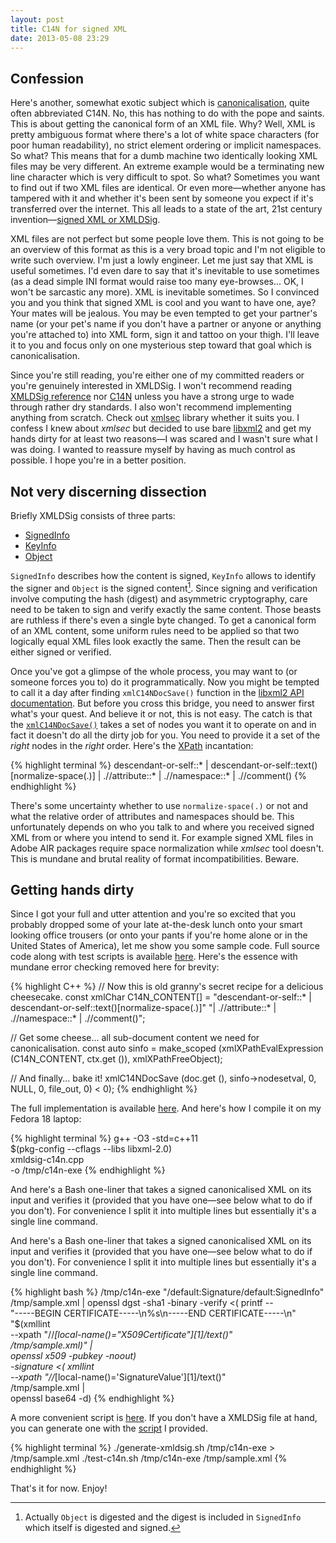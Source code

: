 ```yaml
---
layout: post
title: C14N for signed XML
date: 2013-05-08 23:29
---
```


## Confession

Here's another, somewhat exotic subject which is
[canonicalisation](https://en.wikipedia.org/wiki/Canonicalization), quite often
abbreviated C14N. No, this has nothing to do with the pope and saints. This is
about getting the canonical form of an XML file. Why? Well, XML is pretty
ambiguous format where there's a lot of white space characters (for poor human
readability), no strict element ordering or implicit namespaces. So what? This
means that for a dumb machine two identically looking XML files may be very
different. An extreme example would be a terminating new line character which is
very difficult to spot. So what? Sometimes you want to find out if two XML files
are identical. Or even more—whether anyone has tampered with it and whether it's
been sent by someone you expect if it's transferred over the internet. This all
leads to a state of the art, 21st century invention—[signed XML or XMLDSig](https://en.wikipedia.org/wiki/XML_Signature).

XML files are not perfect but some people love them. This is not going to be an
overview of this format as this is a very broad topic and I'm not eligible to
write such overview. I'm just a lowly engineer. Let me just say that XML is
useful sometimes. I'd even dare to say that it's inevitable to use sometimes (as
a dead simple INI format would raise too many eye-browses... OK, I won't be
sarcastic any more). XML is inevitable sometimes. So I convinced you and you
think that signed XML is cool and you want to have one, aye? Your mates will be
jealous. You may be even tempted to get your partner's name (or your pet's name
if you don't have a partner or anyone or anything you're attached to) into XML
form, sign it and tattoo on your thigh. I'll leave it to you and focus only on
one mysterious step toward that goal which is canonicalisation.

Since you're still reading, you're either one of my committed readers or you're
genuinely interested in XMLDSig. I won't recommend reading [XMLDSig reference](http://www.w3.org/TR/xmldsig-core/) nor
[C14N](http://www.w3.org/TR/xml-c14n) unless you have a strong urge to wade through rather dry standards. I also
won't recommend implementing anything from scratch. Check out [xmlsec](http://www.aleksey.com/xmlsec/) library
whether it suits you. I confess I knew about _xmlsec_ but decided to use bare
[libxml2](http://www.xmlsoft.org/) and get my hands dirty for at least two reasons—I was scared and I
wasn't sure what I was doing. I wanted to reassure myself by having as much
control as possible. I hope you're in a better position.

## Not very discerning dissection

Briefly XMLDSig consists of three parts:

* [SignedInfo](http://www.w3.org/TR/xmldsig-core/#sec-SignedInfo)
* [KeyInfo](http://www.w3.org/TR/xmldsig-core/#sec-KeyInfo)
* [Object](http://www.w3.org/TR/xmldsig-core/#sec-Object)

`SignedInfo` describes how the content is signed, `KeyInfo` allows to identify
the signer and `Object` is the signed content[^1]. Since signing and verification
involve computing the hash (digest) and asymmetric cryptography, care need to be
taken to sign and verify exactly the same content. Those beasts are ruthless if
there's even a single byte changed. To get a canonical form of an XML content,
some uniform rules need to be applied so that two logically equal XML files look
exactly the same. Then the result can be either signed or verified.

Once you've got a glimpse of the whole process, you may want to (or someone
forces you to) do it programmatically. Now you might be tempted to call it a day
after finding `xmlC14NDocSave()` function in the [libxml2 API documentation](http://www.xmlsoft.org/docs.html). But
before you cross this bridge, you need to answer first what's your quest. And
believe it or not, this is not easy. The catch is that the [`xmlC14NDocSave()`](http://www.xmlsoft.org/html/libxml-c14n.html#xmlC14NDocSaveTo)
takes a set of nodes you want it to operate on and in fact it doesn't do all the
dirty job for you. You need to provide it a set of the _right_ nodes in the _right_
order. Here's the [XPath](http://www.w3schools.com/xpath/) incantation:

{% highlight terminal %}
descendant-or-self::* | descendant-or-self::text()[normalize-space(.)] |
.//attribute::* | .//namespace::* | .//comment()
{% endhighlight %}

There's some uncertainty whether to use `normalize-space(.)` or not and what the
relative order of attributes and namespaces should be. This unfortunately
depends on who you talk to and where you received signed XML from or where you
intend to send it. For example signed XML files in Adobe AIR packages require
space normalization while _xmlsec_ tool doesn't. This is mundane and brutal
reality of format incompatibilities. Beware.

## Getting hands dirty

Since I got your full and utter attention and you're so excited that you
probably dropped some of your late at-the-desk lunch onto your smart looking
office trousers (or onto your pants if you're home alone or in the United States
of America), let me show you some sample code. Full source code along with test
scripts is available [here](https://github.com/kkonopko/kriscience/tree/master/xmldsig-c14n). Here's the essence with mundane error checking
removed here for brevity:

{% highlight C++ %}
  // Now this is old granny's secret recipe for a delicious cheesecake.
  const xmlChar C14N_CONTENT[] =
    "descendant-or-self::* | descendant-or-self::text()[normalize-space(.)]"
    "| .//attribute::* | .//namespace::* | .//comment()";

  // Get some cheese... all sub-document content we need for canonicalisation.
  const auto sinfo =
    make_scoped (xmlXPathEvalExpression (C14N_CONTENT, ctx.get ()),
   xmlXPathFreeObject);

  // And finally... bake it!
  xmlC14NDocSave (doc.get (), sinfo->nodesetval, 0, NULL, 0, file_out, 0) < 0);
{% endhighlight %}

The full implementation is available [here](https://github.com/kkonopko/kriscience/blob/master/xmldsig-c14n/xmldsig-c14n.cpp). And here's how I compile it on my
Fedora 18 laptop:

{% highlight terminal %}
g++ -O3 -std=c++11 \
  $(pkg-config --cflags --libs libxml-2.0) \
  xmldsig-c14n.cpp \
  -o /tmp/c14n-exe
{% endhighlight %}

And here's a Bash one-liner that takes a signed canonicalised XML on its input
and verifies it (provided that you have one—see below what to do if you
don't). For convenience I split it into multiple lines but essentially it's a
single line command.

And here's a Bash one-liner that takes a signed canonicalised XML on its input
and verifies it (provided that you have one—see below what to do if you
don't). For convenience I split it into multiple lines but essentially it's a
single line command.

{% highlight bash %}
/tmp/c14n-exe "/default:Signature/default:SignedInfo" /tmp/sample.xml |
openssl dgst -sha1 -binary -verify <(
  printf -- \
    "-----BEGIN CERTIFICATE-----\n%s\n-----END CERTIFICATE-----\n" \
    "$(xmllint \
        --xpath "//*[local-name()=\"X509Certificate\"][1]/text()" \
        /tmp/sample.xml)" | \
  openssl x509 -pubkey -noout) \
  -signature <(
    xmllint \
      --xpath "//*[local-name()='SignatureValue'][1]/text()" \
      /tmp/sample.xml | \
    openssl base64 -d)
{% endhighlight %}

A more convenient script is [here](https://github.com/kkonopko/kriscience/blob/master/xmldsig-c14n/test-c14n.sh). If you don't have a XMLDSig file at hand, you
can generate one with the [script](https://github.com/kkonopko/kriscience/blob/master/xmldsig-c14n/generate-xmldsig.sh) I provided.

{% highlight terminal %}
./generate-xmldsig.sh /tmp/c14n-exe > /tmp/sample.xml
./test-c14n.sh /tmp/c14n-exe /tmp/sample.xml
{% endhighlight %}

That's it for now. Enjoy!

[^1]: Actually `Object` is digested and the digest is included in `SignedInfo`
which itself is digested and signed.
